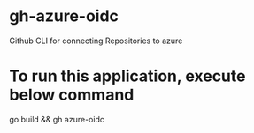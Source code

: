 # gh-azure-oidc
Github CLI for connecting Repositories to azure

# To run this application, execute below command
go build && gh azure-oidc
